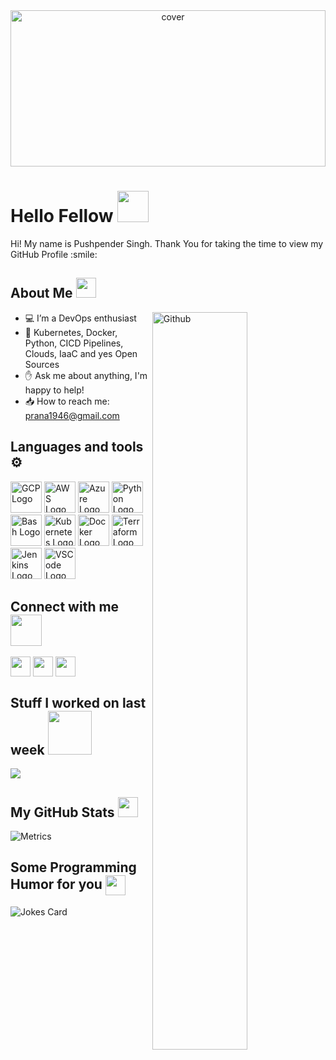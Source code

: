 <div align="center">
<img width="100%" height = "250px" src="https://lh3.googleusercontent.com/pw/AP1GczNE0tFXV8NBspFq5YovhV-ZrSu-e6lZggfzs4Xq-z1D2an_UWX9chBAoIMN_GGA6Fi3ShpA8gzSAfoZo3TYnsNjSNz-QZkS2HV9Hq9lOXmVXBZWVs3yaWawaqneL1uAAH3SxyDDUPAs-c9CuLbBFMYt9Lp11JXP9K-gG-Rs4-3LxJ0G1n6zNQh0PszFjGbc3VPUw8C-l6FkRexBlbBNYWTic1AiJoQ_Pb5D2Ms7jbV3GQGyR5FaivQL_xHpiblLoishhDFYyndJTx-9gBex5MTwzvKsyUn5jZYYZ4bgXw1n7RssZjsAqdqZCWCR9-rHsA04LCHVfeSxRNsFSC8-lf5CpdyKuWNW7waQiSZ0eWS83g2jz4U9xt3auR3zosf09EuMzhYIy5rLDirkXu3b1dvgogYZeo9ZZfzSYGZtA-LO4avs1syx4aFH9rHXFxVrJb8vzUsi5Lq95DPEo448mwq1p-zgozNd18eB9P5-7S1AQEEdHj9MFDJZVBRrMhODGaNsof7euw4OQ6pccj_g0vlj8QtD4DDuMaCQNYRZ2kEJOK9m-nluHIQpFjuJo6SC-fE710y3zBweTJ0zfOD1cv25kyVdsdDlc4e5s3hDphfVOdwRdasOiHXBNhM5fy1oHZLEOVioDdLj5I5lOXOyJZNQ55xzFfXXu3OF3lHjAKR8R3-SiN0rr84g4aln6aoVESsw_rMnKdJBa7xr-0mvW0vu5m7USzydRO3n3Ke1krpmhI0XEev3QExO7OsKUsc1MV68OA4ryIe2nIz-bDCWC9XhtPL3-Bgzf83wV-46swa6tblqrDhS1eaS7IKD3bi6nmrz4gqEnIYzkRq-zAs7CjKli3mIxokuY8fzL_7LS56C8bPq1ogKlOQLtI9MDSVfp2qLzhSfEvkWYg7H2HR6fW1N5Fh5CYcmpgRO9wZzm5lVYZcQk4ASOusarycx3x2eL70aWhIBXthy_3UdHjuv27MlgocYp9U=w2398-h966-s-no-gm?authuser=0" alt="cover" />
</div>

<h1> Hello Fellow <img src = "https://raw.githubusercontent.com/MartinHeinz/MartinHeinz/master/wave.gif" width = 50px> </h1>
<p align='center'>



</p>
<div size='20px'> Hi! My name is Pushpender Singh. Thank You for taking the time to view my GitHub Profile :smile: 
</div>

<h2> About Me <img src = "https://media2.giphy.com/media/QssGEmpkyEOhBCb7e1/giphy.gif?cid=ecf05e47a0n3gi1bfqntqmob8g9aid1oyj2wr3ds3mg700bl&rid=giphy.gif" width = 32px> </h2>

<img width="55%" align="right" alt="Github" src="https://raw.githubusercontent.com/onimur/.github/master/.resources/git-header.svg" />


- 💻 I’m a DevOps enthusiast
- 💟 Kubernetes, Docker, Python, CICD Pipelines, Clouds, IaaC and yes Open Sources
- ✋ Ask me about anything, I'm happy to help!
- 📥 How to reach me: prana1946@gmail.com



 <h2> Languages and tools ⚙️ </h2>
<p>
<img src="https://cdn.worldvectorlogo.com/logos/google-cloud-1.svg" alt="GCP Logo" width="50" height="50"/>
<img src="https://cdn.worldvectorlogo.com/logos/aws-2.svg" alt="AWS Logo" width="50" height="50"/> 
<img src="https://cdn.worldvectorlogo.com/logos/azure-1.svg" alt="Azure Logo" width="50" height="50"/>
<img src="https://cdn.worldvectorlogo.com/logos/python-5.svg" alt="Python Logo" width="50" height="50"/> <img src="https://cdn.worldvectorlogo.com/logos/bash-1.svg" alt="Bash Logo" width="50" height="50"/>
<img src="https://cdn.worldvectorlogo.com/logos/kubernets.svg" alt="Kubernetes Logo" width="50" height="50"/>
<img src="https://cdn.worldvectorlogo.com/logos/docker.svg" alt="Docker Logo" width="50" height="50"/>
<img src="https://cdn.worldvectorlogo.com/logos/terraform-enterprise.svg" alt="Terraform Logo" idth="50" height="50"/> 
<img src="https://cdn.worldvectorlogo.com/logos/jenkins.svg" alt="Jenkins Logo" width="50" height="50"/>
<img src="https://cdn.worldvectorlogo.com/logos/visual-studio-code-1.svg" alt="VSCode Logo" width="50" height="50"/> 
</p>


<h2> Connect with me <img src='https://media.giphy.com/media/UnyKXModRZbJZiJhSW/giphy.gif?cid=ecf05e47op58k874i9g3yungla1kpc91r3ia5jqho8x3k5iw&rid=giphy.gif&ct=s' width="50px"> </h2>
<a href = 'https://www.linkedin.com/in/anshumanabhishek1'> <img width = '32px' align= 'center' src="https://cdn.worldvectorlogo.com/logos/linkedin-icon-2.svg"/></a> 
<a href = 'https://www.twitter.com/_anshumanabhi'> <img width = '32px' align= 'center' src="https://cdn.worldvectorlogo.com/logos/twitter-6.svg"/></a> 
<a href = 'https://dev.to/_anshumanabhi'> <img width = '32px' align= 'center' src="https://cdn.worldvectorlogo.com/logos/devto.svg"/></a> 


<h2> Stuff I worked on last week  <img src = "https://media1.giphy.com/media/JZ40cnfnN11KycrvMF/giphy.gif?cid=ecf05e47a0n3gi1bfqntqmob8g9aid1oyj2wr3ds3mg700bl&rid=giphy.gif" width = 70px> </h2>
<a href="https://github.com/anuraghazra/github-readme-stats">
<img align="center" src="https://github-readme-stats.vercel.app/api/wakatime?username=@&compact=True"/>
</a>
<br>


<h2> My GitHub Stats <img src='https://media1.giphy.com/media/du3J3cXyzhj75IOgvA/giphy.gif?cid=ecf05e47x2g034i9pzwtzzsd3xgg2w9nr94t4tflbbgo3008&rid=giphy.gif' width='32px'> </h2>

![Metrics](https://metrics.lecoq.io/Anshuman2121?template=terminal&base.header=0&base.activity=0&base.repositories=0&base.metadata=0&languages=1&languages.limit=8&languages.colors=github&languages.threshold=0%25&config.timezone=America%2FToronto)

<h2> Some Programming Humor for you <img align ='center' src='https://media2.giphy.com/media/UQDSBzfyiBKvgFcSTw/giphy.gif?cid=ecf05e47p3cd513axbek3f56ti3jzizq8hincw20jauyyfyw&rid=giphy.gif' width = '32px'></h2>

![Jokes Card](https://readme-jokes.vercel.app/api?theme=tokyonight)


<br>
